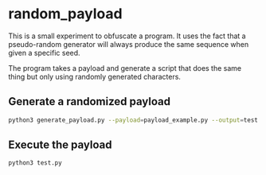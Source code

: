 # random_payload

This is a small experiment to obfuscate a program. It uses the fact that a pseudo-random generator will always produce the same sequence when given a specific seed.

The program takes a payload and generate a script that does the same thing but only using randomly generated characters.

## Generate a randomized payload
```bash
python3 generate_payload.py --payload=payload_example.py --output=test.py --seed=123
```
## Execute the payload
```bash
python3 test.py 
```

